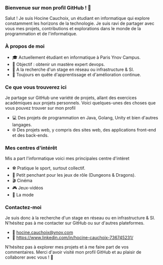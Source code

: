 ### Bienvenue sur mon profil GitHub ! 👋


Salut ! Je suis Hocine Cauchoix, un étudiant en informatique qui explore constamment les horizons de la technologie. Je suis ravi de partager avec vous mes projets, contributions et explorations dans le monde de la programmation et de l'informatique.

### À propos de moi

- 🎓 Actuellement étudiant en informatique à Paris Ynov Campus.
- 💼 Objectif : obtenir un mastère expert devops.
- 💬 A la recherche d'un stage en réseau ou infrastructure & SI.
- 🚀 Toujours en quête d'apprentissage et d'amélioration continue.


### Ce que vous trouverez ici

Je partage sur GitHub une variété de projets, allant des exercices académiques aux projets personnels. Voici quelques-unes des choses que vous pouvez trouver sur mon profil

- 💻 Des projets de programmation en Java, Golang, Unity et bien d'autres langages.
- 🌐 Des projets web, y compris des sites web, des applications front-end et des back-ends.


### Mes centres d'intérêt

Mis a part l'informatique voici mes principales centre d'intèret 

- ⚽ Pratique le sport, surtout collectif.
- 🎲 Petit penchant pour les jeux de rôle (Dungeons & Dragons).
- 🎬 Cinéma
- 🎮 Jeux-vidéos
- 👟 La mode


### Contactez-moi

Je suis donc à la recherche d'un stage en réseau ou en infrastructure & SI. N'hésitez pas à me contacter sur GitHub ou sur d'autres plateformes.

- 📧 hocine.cauchoix@ynov.com
- 💼 https://www.linkedin.com/in/hocine-cauchoix-736745231/


N'hésitez pas à explorer mes projets et à me faire part de vos commentaires. Merci d'avoir visité mon profil GitHub et au plaisir de collaborer avec vous ! 🚀




